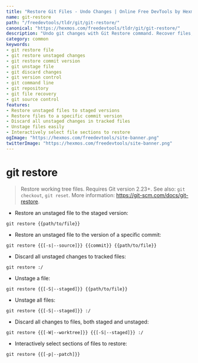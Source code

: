 ```yaml
---
title: "Restore Git Files - Undo Changes | Online Free DevTools by Hexmos"
name: git-restore
path: "/freedevtools/tldr/git/git-restore/"
canonical: "https://hexmos.com/freedevtools/tldr/git/git-restore/"
description: "Undo git changes with Git Restore command. Recover files, unstage modifications, and discard changes quickly. Free online tool, no registration required."
category: common
keywords:
- git restore file
- git restore unstaged changes
- git restore commit version
- git unstage file
- git discard changes
- git version control
- git command line
- git repository
- git file recovery
- git source control
features:
- Restore unstaged files to staged versions
- Restore files to a specific commit version
- Discard all unstaged changes in tracked files
- Unstage files easily
- Interactively select file sections to restore
ogImage: "https://hexmos.com/freedevtools/site-banner.png"
twitterImage: "https://hexmos.com/freedevtools/site-banner.png"
---
```


# git restore

> Restore working tree files. Requires Git version 2.23+.
> See also: `git checkout`, `git reset`.
> More information: <https://git-scm.com/docs/git-restore>.

- Restore an unstaged file to the staged version:

`git restore {{path/to/file}}`

- Restore an unstaged file to the version of a specific commit:

`git restore {{[-s|--source]}} {{commit}} {{path/to/file}}`

- Discard all unstaged changes to tracked files:

`git restore :/`

- Unstage a file:

`git restore {{[-S|--staged]}} {{path/to/file}}`

- Unstage all files:

`git restore {{[-S|--staged]}} :/`

- Discard all changes to files, both staged and unstaged:

`git restore {{[-W|--worktree]}} {{[-S|--staged]}} :/`

- Interactively select sections of files to restore:

`git restore {{[-p|--patch]}}`
